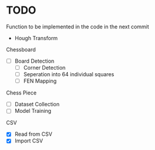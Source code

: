 # TODO

Function to be implemented in the code in the next commit

* Hough Transform


Chessboard

- [ ] Board Detection
    - [ ] Corner Detection
    - [ ] Seperation into 64 individual squares
    - [ ] FEN Mapping

Chess Piece

- [ ] Dataset Collection
- [ ] Model Training

CSV

- [X] Read from CSV
- [X] Import CSV